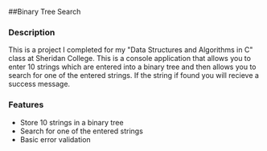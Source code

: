 ##Binary Tree Search

### Description

This is a project I completed for my "Data Structures and Algorithms in C" class at Sheridan College. This is a console application that allows you to enter 10 strings which are entered into a binary tree and then allows you to search for one of the entered strings. If the string if found you will recieve a success message.


### Features
- Store 10 strings in a binary tree
- Search for one of the entered strings
- Basic error validation
